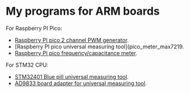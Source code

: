 # My programs for ARM boards

For Raspberry PI Pico:
- [Raspberry PI pico 2 channel PWM generator](pico_generator).
- [Raspberry PI pico universal measuring tool](pico_meter_max7219.
- [Raspberry PI pico frequency/capacitance meter](pico_meter_tm1638).

For STM32 CPU:
- [STM32401 Blue pill universal measuring tool](stm32f401_meter).
- [AD9833 board adapter for universal measuring tool](stm32f0_ad9833).

